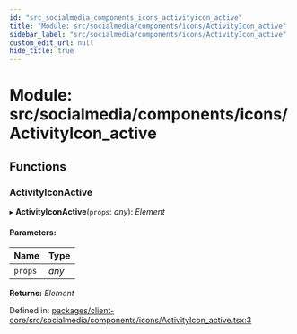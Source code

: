 ```yaml
---
id: "src_socialmedia_components_icons_activityicon_active"
title: "Module: src/socialmedia/components/icons/ActivityIcon_active"
sidebar_label: "src/socialmedia/components/icons/ActivityIcon_active"
custom_edit_url: null
hide_title: true
---
```


# Module: src/socialmedia/components/icons/ActivityIcon\_active

## Functions

### ActivityIconActive

▸ **ActivityIconActive**(`props`: *any*): *Element*

#### Parameters:

Name | Type |
:------ | :------ |
`props` | *any* |

**Returns:** *Element*

Defined in: [packages/client-core/src/socialmedia/components/icons/ActivityIcon_active.tsx:3](https://github.com/xr3ngine/xr3ngine/blob/673ad6a5f/packages/client-core/src/socialmedia/components/icons/ActivityIcon_active.tsx#L3)
